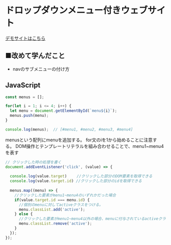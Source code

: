 # ドロップダウンメニュー付きウェブサイト

[デモサイトはこちら](https://taku-web3.com/project/drop-down-menu/index.html)

## ■改めて学んだこと
- navのサブメニューの付け方


## JavaScript
```js 
const menus = [];

for(let i = 1; i <= 4; i++) {
  let menu = document.getElementById(`menu${i}`);
  menus.push(menu);
}

console.log(menus);  // [#menu1, #menu2, #menu3, #menu4]
```
menusという配列にmenuを追加する。
for文のiを1から始めることに注意する。
DOM操作とテンプレートリテラルを組み合わせることで、menu1~menu4を表す


```js
// クリックした時の処理を書く
document.addEventListener('click', (value) => {
  
  console.log(value.target) 　　//クリックした部分のDOM要素を取得できる
  console.log(value.target.id) //クリックした部分のidを取得できる
  
  menus.map((menu) => {
    //クリックした要素がmenu1~menu4のいずれかだった場合
    if(value.target.id === menu.id) {
      //個別のmenuに対してactiveクラスをつける。
      menu.classList.add('active');
    } else {
      //クリックした要素がmenu1~menu4以外の場合、menuに付与されているactiveクラスを解除する。
      menu.classList.remove('active');
    }
  });
});
```